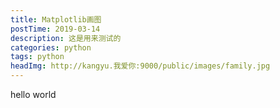 ```yaml
---
title: Matplotlib画图
postTime: 2019-03-14
description: 这是用来测试的
categories: python
tags: python
headImg: http://kangyu.我爱你:9000/public/images/family.jpg
---
```

hello world